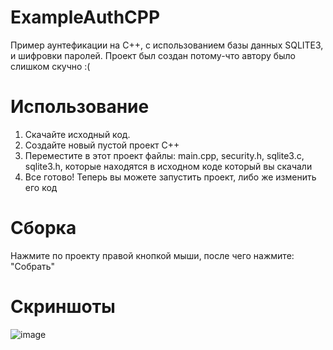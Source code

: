 # ExampleAuthCPP

Пример аунтефикации на C++, с использованием базы данных SQLITE3, и шифровки паролей.
Проект был создан потому-что автору было слишком скучно :(

# Использование

1. Скачайте исходный код.
2. Создайте новый пустой проект C++
3. Переместите в этот проект файлы: main.cpp, security.h, sqlite3.c, sqlite3.h, которые находятся в исходном коде который вы скачали
4. Все готово! Теперь вы можете запустить проект, либо же изменить его код

# Сборка

Нажмите по проекту правой кнопкой мыши, после чего нажмите: "Собрать"

# Скриншоты

![image](https://github.com/zmeyskiy/ExampleAuthCPP/assets/138138510/cc4be93f-51da-4438-af22-b67087f2e245)
